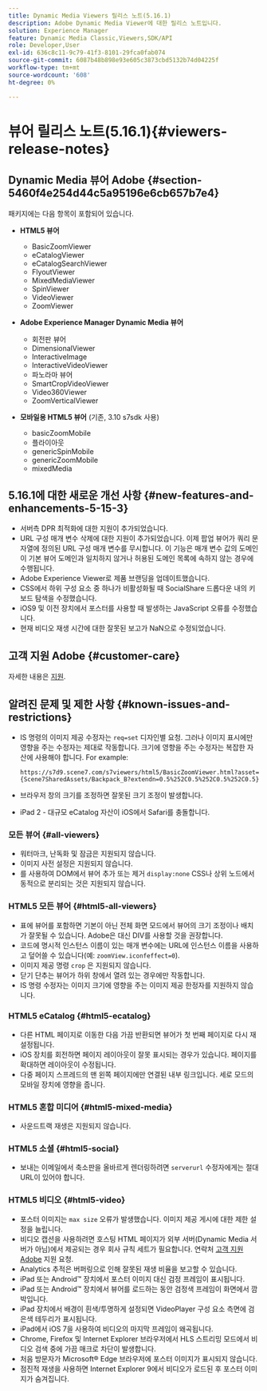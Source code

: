 ```yaml
---
title: Dynamic Media Viewers 릴리스 노트(5.16.1)
description: Adobe Dynamic Media Viewer에 대한 릴리스 노트입니다.
solution: Experience Manager
feature: Dynamic Media Classic,Viewers,SDK/API
role: Developer,User
exl-id: 636c8c11-9c79-41f3-8101-29fca0fab074
source-git-commit: 6087b48b898e93e605c3873cbd5132b74d04225f
workflow-type: tm+mt
source-wordcount: '608'
ht-degree: 0%

---
```


# 뷰어 릴리스 노트(5.16.1){#viewers-release-notes}

<!-- Updated April 06, 2021 for the 5.16.1 release-->

<!-- hide: yes
hidefromtoc: yes-->

<!-- robots: noindex
googlebot: noindex -->

## Dynamic Media 뷰어 Adobe {#section-5460f4e254d44c5a95196e6cb657b7e4}

패키지에는 다음 항목이 포함되어 있습니다.

* **HTML5 뷰어**

   * BasicZoomViewer
   * eCatalogViewer
   * eCatalogSearchViewer
   * FlyoutViewer
   * MixedMediaViewer
   * SpinViewer
   * VideoViewer
   * ZoomViewer

* **Adobe Experience Manager Dynamic Media 뷰어**

   * 회전판 뷰어
   * DimensionalViewer
   * InteractiveImage
   * InteractiveVideoViewer
   * 파노라마 뷰어
   * SmartCropVideoViewer
   * Video360Viewer
   * ZoomVerticalViewer

* **모바일용 HTML5 뷰어** (기존, 3.10 s7sdk 사용)

   * basicZoomMobile
   * 플라이아웃
   * genericSpinMobile
   * genericZoomMobile
   * mixedMedia

## 5.16.1에 대한 새로운 개선 사항 {#new-features-and-enhancements-5-15-3}

* 서버측 DPR 최적화에 대한 지원이 추가되었습니다.
* URL 구성 매개 변수 삭제에 대한 지원이 추가되었습니다. 이제 팝업 뷰어가 쿼리 문자열에 정의된 URL 구성 매개 변수를 무시합니다. 이 기능은 매개 변수 값의 도메인이 기본 뷰어 도메인과 일치하지 않거나 허용된 도메인 목록에 속하지 않는 경우에 수행됩니다.
* Adobe Experience Viewer로 제품 브랜딩을 업데이트했습니다.
* CSS에서 하위 구성 요소 중 하나가 비활성화될 때 SocialShare 드롭다운 내의 키보드 탐색을 수정했습니다.
* iOS9 및 이전 장치에서 포스터를 사용할 때 발생하는 JavaScript 오류를 수정했습니다.
* 현재 비디오 재생 시간에 대한 잘못된 보고가 NaN으로 수정되었습니다.<!--  (CQ-4310148) -->

## 고객 지원 Adobe {#customer-care}

자세한 내용은 [지원](https://experienceleague.adobe.com/docs/dynamic-media-classic/using/intro/support.html#intro).

## 알려진 문제 및 제한 사항 {#known-issues-and-restrictions}

* IS 명령의 이미지 제공 수정자는 `req=set` 디자인별 요청. 그러나 이미지 표시에만 영향을 주는 수정자는 제대로 작동합니다. 크기에 영향을 주는 수정자는 복잡한 자산에 사용해야 합니다. For example:

   `https://s7d9.scene7.com/s7viewers/html5/BasicZoomViewer.html?asset= {Scene7SharedAssets/Backpack_B?extendn=0.5%252C0.5%252C0.5%252C0.5}`

* 브라우저 창의 크기를 조정하면 잘못된 크기 조정이 발생합니다.
* iPad 2 - 대규모 eCatalog 자산이 iOS에서 Safari를 충돌합니다.

### 모든 뷰어 {#all-viewers}

* 워터마크, 난독화 및 잠금은 지원되지 않습니다.
* 이미지 사전 설정은 지원되지 않습니다.
* 를 사용하여 DOM에서 뷰어 추가 또는 제거 `display:none` CSS나 상위 노드에서 동적으로 분리되는 것은 지원되지 않습니다.

### HTML5 모든 뷰어 {#html5-all-viewers}

* 표에 뷰어를 포함하면 기본이 아닌 전체 화면 모드에서 뷰어의 크기 조정이나 배치가 잘못될 수 있습니다. Adobe은 대신 DIV를 사용할 것을 권장합니다.
* 코드에 명시적 인스턴스 이름이 있는 매개 변수에는 URL에 인스턴스 이름을 사용하고 덮어쓸 수 있습니다(예: `zoomView.iconfeffect=0`).
* 이미지 제공 명령 `crop` 은 지원되지 않습니다.
* 닫기 단추는 뷰어가 하위 창에서 열려 있는 경우에만 작동합니다.
* IS 명령 수정자는 이미지 크기에 영향을 주는 이미지 제공 한정자를 지원하지 않습니다.

### HTML5 eCatalog {#html5-ecatalog}

* 다른 HTML 페이지로 이동한 다음 가끔 반환되면 뷰어가 첫 번째 페이지로 다시 재설정됩니다.
* iOS 장치를 회전하면 페이지 레이아웃이 잘못 표시되는 경우가 있습니다. 페이지를 확대하면 레이아웃이 수정됩니다.
* 다중 페이지 스프레드의 맨 왼쪽 페이지에만 연결된 내부 링크입니다. 세로 모드의 모바일 장치에 영향을 줍니다.

### HTML5 혼합 미디어 {#html5-mixed-media}

* 사운드트랙 재생은 지원되지 않습니다.

### HTML5 소셜 {#html5-social}

* 보내는 이메일에서 축소판을 올바르게 렌더링하려면 `serverurl` 수정자에게는 절대 URL이 있어야 합니다.

### HTML5 비디오 {#html5-video}

* 포스터 이미지는 `max size` 오류가 발생했습니다. 이미지 제공 게시에 대한 제한 설정을 늘립니다.
* 비디오 캡션을 사용하려면 호스팅 HTML 페이지가 외부 서버(Dynamic Media 서버가 아님)에서 제공되는 경우 회사 규칙 세트가 필요합니다. 연락처 [고객 지원 Adobe](https://experienceleague.adobe.com/docs/dynamic-media-classic/using/intro/support.html#intro) 지원 요청.
* Analytics 추적은 버퍼링으로 인해 잘못된 재생 비율을 보고할 수 있습니다.
* iPad 또는 Android™ 장치에서 포스터 이미지 대신 검정 프레임이 표시됩니다.
* iPad 또는 Android™ 장치에서 뷰어를 로드하는 동안 검정색 프레임이 화면에서 깜박입니다.
* iPad 장치에서 배경이 흰색/투명하게 설정되면 VideoPlayer 구성 요소 측면에 검은색 테두리가 표시됩니다.
* iPad에서 iOS 7을 사용하여 비디오의 마지막 프레임이 왜곡됩니다.
* Chrome, Firefox 및 Internet Explorer 브라우저에서 HLS 스트리밍 모드에서 비디오 검색 중에 가끔 매크로 차단이 발생합니다.
* 처음 방문자가 Microsoft® Edge 브라우저에 포스터 이미지가 표시되지 않습니다.
* 점진적 재생을 사용하면 Internet Explorer 9에서 비디오가 로드된 후 포스터 이미지가 숨겨집니다.
